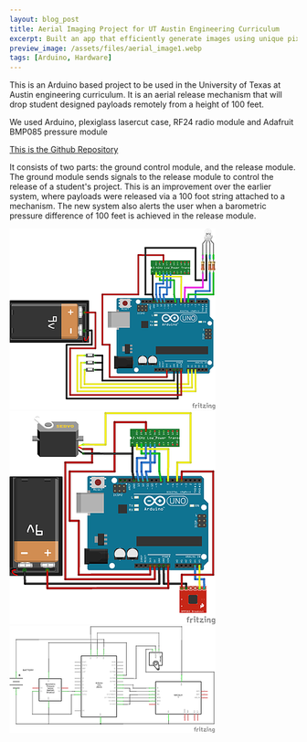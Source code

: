 ```yaml
---
layout: blog_post
title: Aerial Imaging Project for UT Austin Engineering Curriculum
excerpt: Built an app that efficiently generate images using unique pixel colors.
preview_image: /assets/files/aerial_image1.webp
tags: [Arduino, Hardware]
---
```

This is an Arduino based project to be used in the University of Texas at Austin engineering curriculum. It is an aerial release mechanism that will drop student designed payloads remotely from a height of 100 feet.

We used Arduino, plexiglass lasercut case, RF24 radio module and Adafruit BMP085 pressure module

[This is the Github Repository](http://github.com/WasabiFan/aerial-release-system)

It consists of two parts: the ground control module, and the release module. The ground module sends signals to the release module to control the release of a student's project. This is an improvement over the earlier system, where payloads were released via a 100 foot string attached to a mechanism. The new system also alerts the user when a barometric pressure difference of 100 feet is achieved in the release module.

![](/assets/files/aerial_image2.webp)
![](/assets/files/aerial_image3.webp)
![](/assets/files/aerial_image4.webp)